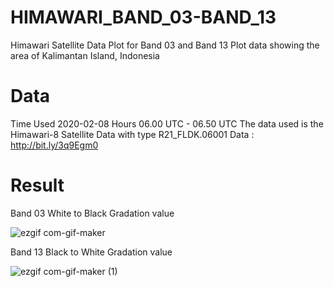 # HIMAWARI_BAND_03-BAND_13
Himawari Satellite Data Plot for Band 03 and Band 13
Plot data showing the area of Kalimantan Island, Indonesia

# Data
Time Used 2020-02-08 Hours 06.00 UTC - 06.50 UTC
The data used is the Himawari-8 Satellite Data with type R21_FLDK.06001
Data : http://bit.ly/3q9Egm0

# Result
Band 03
White to Black Gradation value

![ezgif com-gif-maker](https://user-images.githubusercontent.com/67249292/107136570-292f1000-6937-11eb-8df3-8cef9baf1e63.gif)

Band 13
Black to White Gradation value

![ezgif com-gif-maker (1)](https://user-images.githubusercontent.com/67249292/107136593-698e8e00-6937-11eb-812c-278cc9aa8b4d.gif)
